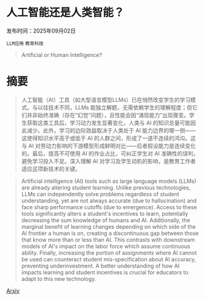 # 人工智能还是人类智能？

发布时间：2025年09月02日

`LLM应用` `教育科技`

> Artificial or Human Intelligence?

# 摘要

> 人工智能（AI）工具（如大型语言模型LLMs）已在悄然改变学生的学习模式。与以往技术不同，LLMs 能独立解题，无需依赖学生的理解程度；但它们并非始终准确（存在“幻觉”问题），且性能会因“涌现能力”出现骤变。学生获取这类工具后，学习动力发生显著变化，人类与 AI 的知识总量可能因此减少。此外，学习的边际效益取决于人类处于 AI 能力边界的哪一侧——这使得知识水平高于或低于 AI 的人群之间，形成了一道不连续的鸿沟。这与 AI 对劳动力影响的下游模型形成鲜明对比——后者假设能力是连续变化的。最后，提高不可使用 AI 的作业占比，可纠正学生对 AI 准确性的误判，避免学习投入不足。深入理解 AI 对学习及学生动机的影响，是教育工作者适应这项新技术的关键。

> Artificial intelligence (AI) tools such as large language models (LLMs) are already altering student learning. Unlike previous technologies, LLMs can independently solve problems regardless of student understanding, yet are not always accurate (due to hallucination) and face sharp performance cutoffs (due to emergence). Access to these tools significantly alters a student's incentives to learn, potentially decreasing the sum knowledge of humans and AI. Additionally, the marginal benefit of learning changes depending on which side of the AI frontier a human is on, creating a discontinuous gap between those that know more than or less than AI. This contrasts with downstream models of AI's impact on the labor force which assume continuous ability. Finally, increasing the portion of assignments where AI cannot be used can counteract student mis-specification about AI accuracy, preventing underinvestment. A better understanding of how AI impacts learning and student incentives is crucial for educators to adapt to this new technology.

[Arxiv](https://arxiv.org/abs/2509.02879)